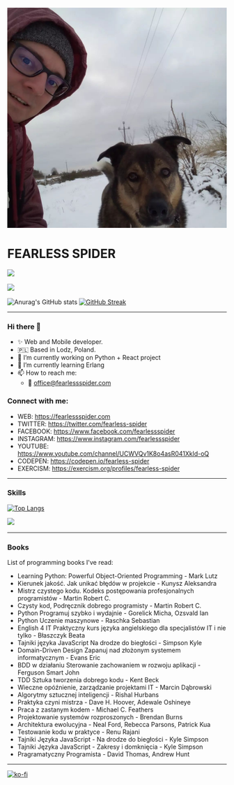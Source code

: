 ![FEARLESS SPIDER](https://github.com/fearless-spider/fearless-spider/blob/master/profile.jpg)

# FEARLESS SPIDER

<img
  src="https://cr-ss-service.azurewebsites.net/api/ScreenShot?widget=summary&username=fearless-spider&badges=2&show-avatar=false&style=--header-bg-color:%23000;--border-radius:10px"
/>

<a href="https://www.codewars.com/users/fearless-spider"><img src="https://www.codewars.com/users/fearless-spider/badges/large"></a>


![Anurag's GitHub stats](https://github-readme-stats.vercel.app/api?username=fearless-spider&show_icons=true)
[![GitHub Streak](https://github-readme-streak-stats.herokuapp.com/?user=fearless-spider)](https://git.io/streak-stats)

---

### Hi there 👋

* ✨ Web and Mobile developer.
* 🇵🇱 Based in Lodz, Poland.
* 🔭 I’m currently working on Python + React project
* 🌱 I’m currently learning Erlang
* 📫 How to reach me: 
  * 📧 office@fearlessspider.com


### Connect with me:

* WEB: https://fearlessspider.com
* TWITTER: https://twitter.com/fearless-spider
* FACEBOOK: https://www.facebook.com/fearlessspider
* INSTAGRAM: https://www.instagram.com/fearlessspider
* YOUTUBE: https://www.youtube.com/channel/UCWVQv1K8o4asR041Xkld-oQ
* CODEPEN: https://codepen.io/fearless-spider
* EXERCISM: https://exercism.org/profiles/fearless-spider

---
### Skills

[![Top Langs](https://github-readme-stats.vercel.app/api/top-langs/?username=fearless-spider)](https://github.com/anuraghazra/github-readme-stats)

<img
  src="https://cr-skills-chart-widget.azurewebsites.net/api/api?username=fearless-spider&width=820"
/>

---
### Books
List of programming books I've read:
* Learning Python: Powerful Object-Oriented Programming - Mark Lutz
* Kierunek jakość. Jak unikać błędów w projekcie - Kunysz Aleksandra
* Mistrz czystego kodu. Kodeks postępowania profesjonalnych programistów - Martin Robert C.
* Czysty kod, Podręcznik dobrego programisty - Martin Robert C.
* Python Programuj szybko i wydajnie - Gorelick Micha, Ozsvald Ian
* Python Uczenie maszynowe - Raschka Sebastian
* English 4 IT Praktyczny kurs języka angielskiego dla specjalistów IT i nie tylko - Błaszczyk Beata
* Tajniki języka JavaScript Na drodze do biegłości - Simpson Kyle
* Domain-Driven Design Zapanuj nad złożonym systemem informatycznym - Evans Eric
* BDD w działaniu Sterowanie zachowaniem w rozwoju aplikacji - Ferguson Smart John
* TDD Sztuka tworzenia dobrego kodu - Kent Beck
* Wieczne opóźnienie, zarządzanie projektami IT - Marcin Dąbrowski
* Algorytmy sztucznej inteligencji - Rishal Hurbans
* Praktyka czyni mistrza - Dave H. Hoover, Adewale Oshineye
* Praca z zastanym kodem - Michael C. Feathers
* Projektowanie systemów rozproszonych - Brendan Burns
* Architektura ewolucyjna - Neal Ford, Rebecca Parsons, Patrick Kua
* Testowanie kodu w praktyce - Renu Rajani
* Tajniki Języka JavaScript - Na drodze do biegłości - Kyle Simpson
* Tajniki Języka JavaScript - Zakresy i domknięcia - Kyle Simpson
* Pragramatyczny Programista - David Thomas, Andrew Hunt

---

[![ko-fi](https://ko-fi.com/img/githubbutton_sm.svg)](https://ko-fi.com/L3L37QTKJ)
